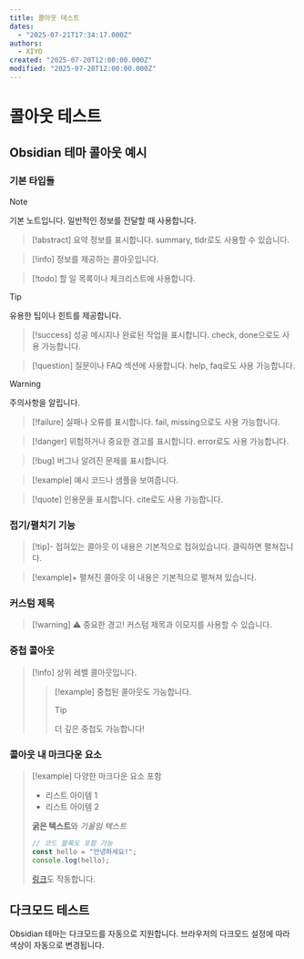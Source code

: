 ```yaml
---
title: 콜아웃 테스트
dates:
  - "2025-07-21T17:34:17.000Z"
authors:
  - XIYO
created: "2025-07-20T12:00:00.000Z"
modified: "2025-07-20T12:00:00.000Z"
---
```


# 콜아웃 테스트

## Obsidian 테마 콜아웃 예시

### 기본 타입들

> [!note]
> 기본 노트입니다. 일반적인 정보를 전달할 때 사용합니다.

> [!abstract]
> 요약 정보를 표시합니다. summary, tldr로도 사용할 수 있습니다.

> [!info]
> 정보를 제공하는 콜아웃입니다.

> [!todo]
> 할 일 목록이나 체크리스트에 사용합니다.

> [!tip]
> 유용한 팁이나 힌트를 제공합니다.

> [!success]
> 성공 메시지나 완료된 작업을 표시합니다. check, done으로도 사용 가능합니다.

> [!question]
> 질문이나 FAQ 섹션에 사용합니다. help, faq로도 사용 가능합니다.

> [!warning]
> 주의사항을 알립니다.

> [!failure]
> 실패나 오류를 표시합니다. fail, missing으로도 사용 가능합니다.

> [!danger]
> 위험하거나 중요한 경고를 표시합니다. error로도 사용 가능합니다.

> [!bug]
> 버그나 알려진 문제를 표시합니다.

> [!example]
> 예시 코드나 샘플을 보여줍니다.

> [!quote]
> 인용문을 표시합니다. cite로도 사용 가능합니다.

### 접기/펼치기 기능

> [!tip]- 접혀있는 콜아웃
> 이 내용은 기본적으로 접혀있습니다. 클릭하면 펼쳐집니다.

> [!example]+ 펼쳐진 콜아웃
> 이 내용은 기본적으로 펼쳐져 있습니다.

### 커스텀 제목

> [!warning] ⚠️ 중요한 경고!
> 커스텀 제목과 이모지를 사용할 수 있습니다.

### 중첩 콜아웃

> [!info]
> 상위 레벨 콜아웃입니다.
> > [!example]
> > 중첩된 콜아웃도 가능합니다.
> > > [!tip]
> > > 더 깊은 중첩도 가능합니다!

### 콜아웃 내 마크다운 요소

> [!example] 다양한 마크다운 요소 포함
> - 리스트 아이템 1
> - 리스트 아이템 2
> 
> **굵은 텍스트**와 *기울임 텍스트*
> 
> ```javascript
> // 코드 블록도 포함 가능
> const hello = "안녕하세요!";
> console.log(hello);
> ```
> 
> [링크](https://xiyo.dev)도 작동합니다.

## 다크모드 테스트

Obsidian 테마는 다크모드를 자동으로 지원합니다. 브라우저의 다크모드 설정에 따라 색상이 자동으로 변경됩니다.